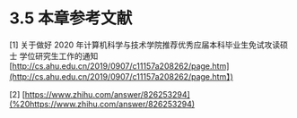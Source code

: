 # 3.5 本章参考文献

\[1\] 关于做好 2020 年计算机科学与技术学院推荐优秀应届本科毕业生免试攻读硕士 学位研究生工作的通知[http://cs.ahu.edu.cn/2019/0907/c11157a208262/page.htm](http://cs.ahu.edu.cn/2019/0907/c11157a208262/page.htm】) 

\[2\] [https://www.zhihu.com/answer/826253294](%20https://www.zhihu.com/answer/826253294)

 

